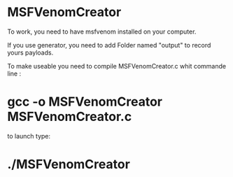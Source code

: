 # MSFVenomCreator
To work, you need to have msfvenom installed on your computer.

If you use generator, you need to add Folder named "output" to record yours payloads.

To make useable you need to compile MSFVenomCreator.c whit commande line : 
# gcc -o MSFVenomCreator  MSFVenomCreator.c
to launch  type:
# ./MSFVenomCreator
